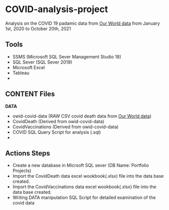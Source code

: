 # COVID-analysis-project
Analysis on the COVID 19 padamic data from [Our World data](https://ourworldindata.org/) from January 1st, 2020 to October 20th, 2021

## Tools
- SSMS (Microsoft SQL Sever Management Studio 18)
- SQL Sever (SQL Sever 2019)
- Microsoft Excel
- Tableau
- 

## CONTENT Files
**DATA**
- owid-covid-data (RAW CSV covid death data from [Our World data](https://ourworldindata.org/covid-deaths))
- CovidDeath (Derived from owid-covid-data)
- CovidVaccinations (Derived from owid-covid-data)
- COVID SQL Query Script for analysis (.sql)
- 

## Actions Steps
- Create a new database in Micrsoft SQL sever (DB Name: Portfolio Projects)
- Import the CovidDeath data excel wookbook(.xlsx) file into the data base created.
- Import the CovidVaccinations data excel wookbook(.xlsx) file into the data base created.
- Writing DATA manipulation SQL Script for detailed examination of the covid data
